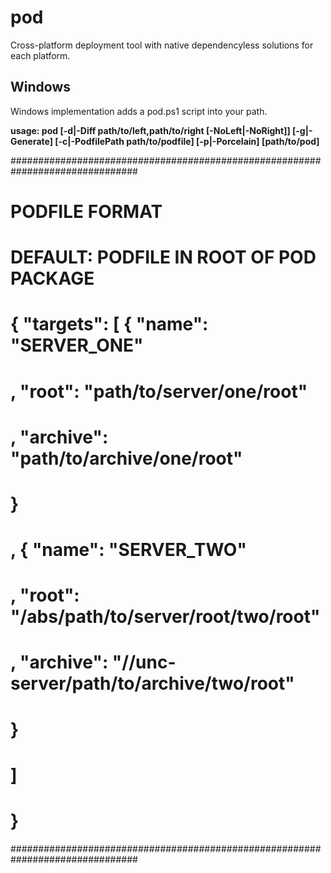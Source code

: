 # pod
Cross-platform deployment tool with native dependencyless solutions for each platform.

## Windows
Windows implementation adds a pod.ps1 script into your path.

**usage: pod [-d|-Diff path/to/left,path/to/right [-NoLeft|-NoRight]] [-g|-Generate] [-c|-PodfilePath path/to/podfile] [-p|-Porcelain] [path/to/pod]**

###############################################################################
# PODFILE FORMAT
# DEFAULT: PODFILE IN ROOT OF POD PACKAGE
#
# { "targets":  [ { "name":     "SERVER_ONE"
#                 , "root":     "path/to/server/one/root"
#                 , "archive":  "path/to/archive/one/root"
#                 }
#               , { "name":     "SERVER_TWO"
#                 , "root":     "/abs/path/to/server/root/two/root"
#                 , "archive":  "//unc-server/path/to/archive/two/root"
#                 }
#               ]
# }
###############################################################################
